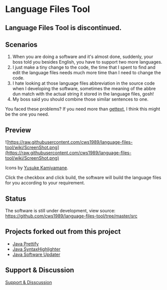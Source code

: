 # Language Files Tool #

## Language Files Tool is discontinued. ##

## Scenarios ##
  1. When you are doing a software and it's almost done, suddenly, your boss told you besides English, you have to support two more languages.
  1. I just make a tiny change to the code, the time that I spent to find and edit the language files needs much more time than I need to change the code.
  1. I hate looking at those language files abbreviation in the source code when I developing the software, sometimes the meaning of the abbre dun match with the actual string it stored in the language files, gosh!
  1. My boss said you should combine those similar sentences to one.

You faced these problems? If you need more than [gettext](http://www.gnu.org/s/gettext/), I think this might be the one you need.

## Preview ##
![https://raw.githubusercontent.com/cws1989/language-files-tool/wiki/ScreenShot.png](https://raw.githubusercontent.com/cws1989/language-files-tool/wiki/ScreenShot.png)

Icons by [Yusuke Kamiyamane](http://p.yusukekamiyamane.com/).

Click the checkbox and click build, the software will build the language files for you according to your requirement.

## Status ##
The software is still under development, view source: https://github.com/cws1989/language-files-tool/tree/master/src

## Projects forked out from this project ##
  * [Java Prettify](https://github.com/cws1989/java-prettify/)
  * [Java SyntaxHighlighter](https://github.com/cws1989/java-syntax-highlighter/)
  * [Java Software Updater](https://github.com/cws1989/software-updater)

## Support & Discussion ##
[Support & Disscussion](http://groups.google.com/group/language-files-tool)
